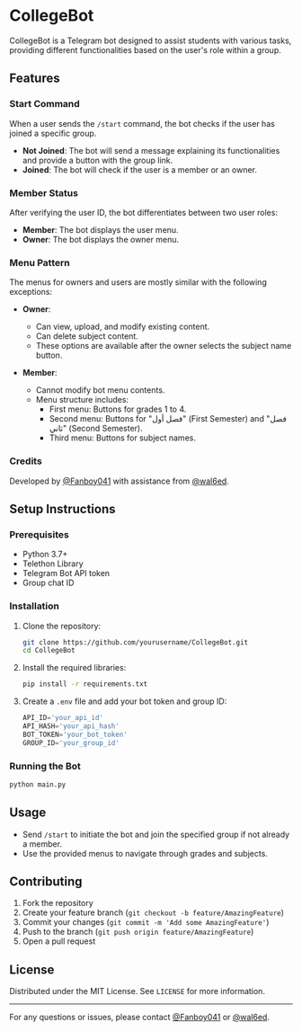 # CollegeBot

CollegeBot is a Telegram bot designed to assist students with various tasks, providing different functionalities based on the user's role within a group.

## Features

### Start Command
When a user sends the `/start` command, the bot checks if the user has joined a specific group.

- **Not Joined**: The bot will send a message explaining its functionalities and provide a button with the group link.
- **Joined**: The bot will check if the user is a member or an owner.

### Member Status
After verifying the user ID, the bot differentiates between two user roles:

- **Member**: The bot displays the user menu.
- **Owner**: The bot displays the owner menu.

### Menu Pattern
The menus for owners and users are mostly similar with the following exceptions:

- **Owner**:
  - Can view, upload, and modify existing content.
  - Can delete subject content.
  - These options are available after the owner selects the subject name button.
  
- **Member**:
  - Cannot modify bot menu contents.
  - Menu structure includes:
    - First menu: Buttons for grades 1 to 4.
    - Second menu: Buttons for "فصل أول" (First Semester) and "فصل ثاني" (Second Semester).
    - Third menu: Buttons for subject names.

### Credits
Developed by [@Fanboy041](https://github.com/Fanboy041) with assistance from [@wal6ed](https://github.com/wal6ed).

## Setup Instructions

### Prerequisites

- Python 3.7+
- Telethon Library
- Telegram Bot API token
- Group chat ID

### Installation

1. Clone the repository:

    ```sh
    git clone https://github.com/yourusername/CollegeBot.git
    cd CollegeBot
    ```

2. Install the required libraries:

    ```sh
    pip install -r requirements.txt
    ```

3. Create a `.env` file and add your bot token and group ID:

    ```python
    API_ID='your_api_id'
    API_HASH='your_api_hash'
    BOT_TOKEN='your_bot_token'
    GROUP_ID='your_group_id'
    ```

### Running the Bot

  ```sh
  python main.py
  ```

## Usage

- Send `/start` to initiate the bot and join the specified group if not already a member.
- Use the provided menus to navigate through grades and subjects.

## Contributing

1. Fork the repository
2. Create your feature branch (`git checkout -b feature/AmazingFeature`)
3. Commit your changes (`git commit -m 'Add some AmazingFeature'`)
4. Push to the branch (`git push origin feature/AmazingFeature`)
5. Open a pull request

## License

Distributed under the MIT License. See `LICENSE` for more information.

---

For any questions or issues, please contact [@Fanboy041](https://github.com/Fanboy041) or [@wal6ed](https://github.com/wal6ed).
